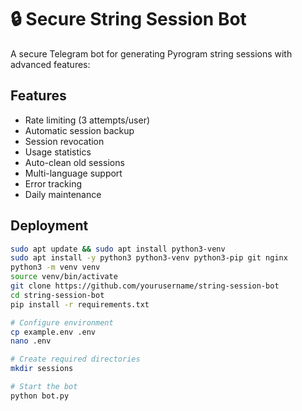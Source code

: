 # 🔒 Secure String Session Bot

A secure Telegram bot for generating Pyrogram string sessions with advanced features:

## Features
- Rate limiting (3 attempts/user)
- Automatic session backup
- Session revocation
- Usage statistics
- Auto-clean old sessions
- Multi-language support
- Error tracking
- Daily maintenance

## Deployment
```bash
sudo apt update && sudo apt install python3-venv
sudo apt install -y python3 python3-venv python3-pip git nginx
python3 -m venv venv
source venv/bin/activate
git clone https://github.com/yourusername/string-session-bot
cd string-session-bot
pip install -r requirements.txt

# Configure environment
cp example.env .env
nano .env

# Create required directories
mkdir sessions

# Start the bot
python bot.py
